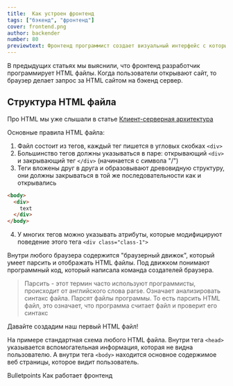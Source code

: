 ```yaml
---
title:  Как устроен фронтенд
tags: ["бэкенд", "фронтенд"]
cover: frontend.png
author: backender
number: 80
previewtext: Фронтенд программист создает визуальный интерфейс с которым взаимодействует пользователь. Подробно разберем технологии, которые он для этого использует
---
```


В предыдущих статьях мы выяснили, что фронтенд разработчик программирует HTML файлы.
Когда пользователи открывают сайт, то браузер делает запрос за HTML сайтом на бэкенд сервер.

## Структура HTML файла
Про HTML мы уже слышали в статье <a href="https://backender.ru/client-server-arhitecture" target="_blank">Клиент-серверная архитектура</a>

Основные правила HTML файла:
1. Файл состоит из тегов, каждый тег пишется в угловых скобках `<div>`
2. Большинство тегов должны указываться в паре: открывающий `<div>` и закрывающий тег `</div>` (начинается с символа "/")
3. Теги вложены друг в друга и образовывают древовидную структуру, они должны закрываться в той же последовательности как и открывались
```html
<body>
  <div>
    text
  </div>
</body>
```
4. У многих тегов можно указывать атрибуты, которые модифицируют поведение этого тега `<div class="class-1">`

Внутри любого браузера содержится "браузерный движок", который умеет парсить и отображать HTML файлы.
Под движком понимают программный код, который написала команда создателей браузера.

> Парсить - этот термин часто используют программисты, происходит от английского слова parse. Означает анализировать синтакс файла.
> Парсят файлы программы. То есть парсить HTML файл, это означает, что программа считает файл и проверит его синтакс

Давайте создадим наш первый HTML файл!

На примере стандартная схема любого HTML файла.
Внутри тега `<head>` указывается вспомогательная информация, которая не видна пользователю.
А внутри тега `<body>` находится основное содержимое веб страницы, которое видит пользователь.



Bulletpoints
Как работает фронтенд

